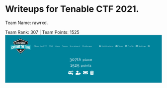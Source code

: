 # Writeups for Tenable CTF 2021. 
Team Name: rawrxd. 

Team Rank: 307   |    Team Points: 1525
![rank](./blob/images/Tenable_Scoreboard.PNG)
